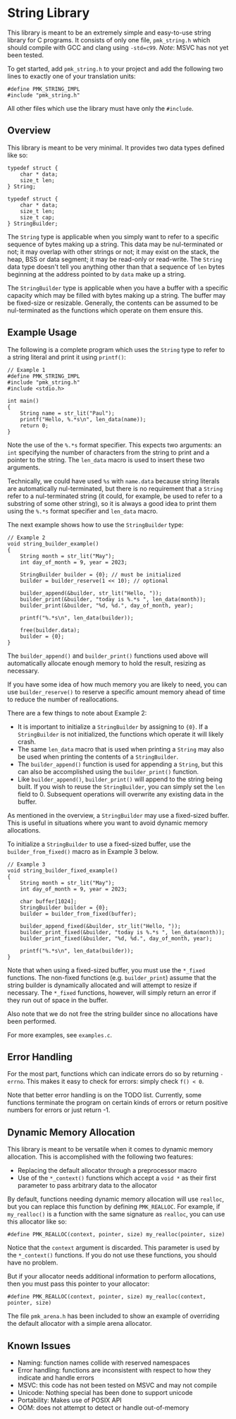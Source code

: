 # String Library

This library is meant to be an extremely simple and easy-to-use string library
for C programs. It consists of only one file, `pmk_string.h` which should
compile with GCC and clang using `-std=c99`. *Note*: MSVC has not yet been
tested.

To get started, add `pmk_string.h` to your project and add the following two
lines to exactly one of your translation units:

```
#define PMK_STRING_IMPL
#include "pmk_string.h"
```

All other files which use the library must have only the `#include`.

## Overview

This library is meant to be very minimal. It provides two data types defined
like so:

```
typedef struct {
    char * data;
    size_t len;
} String;

typedef struct {
    char * data;
    size_t len;
    size_t cap;
} StringBuilder;
```

The `String` type is applicable when you simply want to refer to a specific
sequence of bytes making up a string. This data may be nul-terminated or not;
it may overlap with other strings or not; it may exist on the stack, the heap,
BSS or data segment; it may be read-only or read-write. The `String` data type
doesn't tell you anything other than that a sequence of `len` bytes beginning
at the address pointed to by `data` make up a string.

The `StringBuilder` type is applicable when you have a buffer with a specific
capacity which may be filled with bytes making up a string. The buffer may be
fixed-size or resizable. Generally, the contents can be assumed to be
nul-terminated as the functions which operate on them ensure this.

## Example Usage

The following is a complete program which uses the `String` type to refer to a
string literal and print it using `printf()`:

```
// Example 1
#define PMK_STRING_IMPL
#include "pmk_string.h"
#include <stdio.h>

int main()
{
    String name = str_lit("Paul");
    printf("Hello, %.*s\n", len_data(name));
    return 0;
}
```

Note the use of the `%.*s` format specifier. This expects two arguments: an
`int` specifying the number of characters from the string to print and a
pointer to the string. The `len_data` macro is used to insert these two
arguments.

Technically, we could have used `%s` with `name.data` because string literals
are automatically nul-terminated, but there is no requirement that a `String`
refer to a nul-terminated string (it could, for example, be used to refer to a
substring of some other string), so it is always a good idea to print them
using the `%.*s` format specifier and `len_data` macro.

The next example shows how to use the `StringBuilder` type:

```
// Example 2
void string_builder_example()
{
    String month = str_lit("May");
    int day_of_month = 9, year = 2023;

    StringBuilder builder = {0}; // must be initialized
    builder = builder_reserve(1 << 10); // optional

    builder_append(&builder, str_lit("Hello, "));
    builder_print(&builder, "today is %.*s ", len_data(month));
    builder_print(&builder, "%d, %d.", day_of_month, year);

    printf("%.*s\n", len_data(builder));

    free(builder.data);
    builder = {0};
}
```

The `builder_append()` and `builder_print()` functions used above will
automatically allocate enough memory to hold the result, resizing as necessary.

If you have some idea of how much memory you are likely to need, you can use
`builder_reserve()` to reserve a specific amount memory ahead of time to reduce
the number of reallocations.

There are a few things to note about Example 2:

- It is important to initialize a `StringBuilder` by assigning to `{0}`. If a
  `StringBuilder` is not initialized, the functions which operate it will
  likely crash.
- The same `len_data` macro that is used when printing a `String` may also be
  used when printing the contents of a `StringBuilder`.
- The `builder_append()` function is used for appending a `String`, but this
  can also be accomplished using the `builder_print()` function.
- Like `builder_append()`, `builder_print()` will append to the string being
  built. If you wish to reuse the `StringBuilder`, you can simply set the `len`
  field to 0. Subsequent operations will overwrite any existing data in the
  buffer.

As mentioned in the overview, a `StringBuilder` may use a fixed-sized buffer.
This is useful in situations where you want to avoid dynamic memory
allocations.

To initialize a `StringBuilder` to use a fixed-sized buffer, use the
`builder_from_fixed()` macro as in Example 3 below.

```
// Example 3
void string_builder_fixed_example()
{
    String month = str_lit("May");
    int day_of_month = 9, year = 2023;

    char buffer[1024];
    StringBuilder builder = {0};
    builder = builder_from_fixed(buffer);

    builder_append_fixed(&builder, str_lit("Hello, "));
    builder_print_fixed(&builder, "today is %.*s ", len_data(month));
    builder_print_fixed(&builder, "%d, %d.", day_of_month, year);

    printf("%.*s\n", len_data(builder));
}
```

Note that when using a fixed-sized buffer, you must use the `*_fixed`
functions. The non-fixed functions (e.g. `builder_print`) assume that the
string builder is dynamically allocated and will attempt to resize if
necessary. The `*_fixed` functions, however, will simply return an error if
they run out of space in the buffer.

Also note that we do not free the string builder since no allocations have been
performed.

For more examples, see `examples.c`.

## Error Handling

For the most part, functions which can indicate errors do so by returning
`-errno`.  This makes it easy to check for errors: simply check `f() < 0`.

Note that better error handling is on the TODO list. Currently, some functions
terminate the program on certain kinds of errors or return positive numbers for
errors or just return -1.

## Dynamic Memory Allocation

This library is meant to be versatile when it comes to dynamic memory
allocation. This is accomplished with the following two features:

- Replacing the default allocator through a preprocessor macro
- Use of the `*_context()` functions which accept a `void *` as their first
  parameter to pass arbitrary data to the allocator

By default, functions needing dynamic memory allocation will use `realloc`, but
you can replace this function by defining `PMK_REALLOC`. For example, if
`my_realloc()` is a function with the same signature as `realloc`, you can use
this allocator like so:

```
#define PMK_REALLOC(context, pointer, size) my_realloc(pointer, size)
```

Notice that the `context` argument is discarded. This parameter is
used by the `*_context()` functions. If you do not use these functions, you
should have no problem.

But if your allocator needs additional information to perform allocations, then
you must pass this pointer to your allocator:

```
#define PMK_REALLOC(context, pointer, size) my_realloc(context, pointer, size)
```

The file `pmk_arena.h` has been included to show an example of overriding the
default allocator with a simple arena allocator.

## Known Issues

- Naming: function names collide with reserved namespaces
- Error handling: functions are inconsistent with respect to how they indicate
  and handle errors
- MSVC: this code has not been tested on MSVC and may not compile
- Unicode: Nothing special has been done to support unicode
- Portability: Makes use of POSIX API
- OOM: does not attempt to detect or handle out-of-memory
